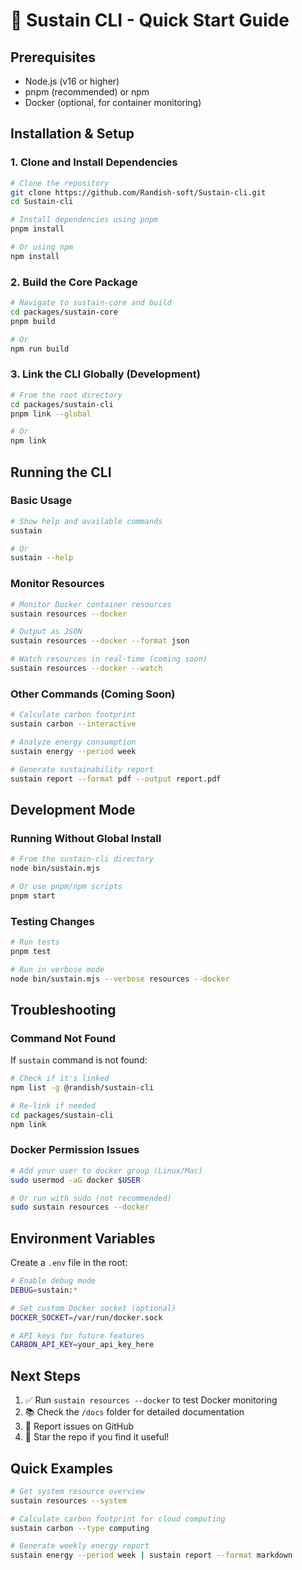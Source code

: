 # 🚀 Sustain CLI - Quick Start Guide

## Prerequisites

- Node.js (v16 or higher)
- pnpm (recommended) or npm
- Docker (optional, for container monitoring)

## Installation & Setup

### 1. Clone and Install Dependencies

```bash
# Clone the repository
git clone https://github.com/Randish-soft/Sustain-cli.git
cd Sustain-cli

# Install dependencies using pnpm
pnpm install

# Or using npm
npm install
```

### 2. Build the Core Package

```bash
# Navigate to sustain-core and build
cd packages/sustain-core
pnpm build

# Or
npm run build
```

### 3. Link the CLI Globally (Development)

```bash
# From the root directory
cd packages/sustain-cli
pnpm link --global

# Or
npm link
```

## Running the CLI

### Basic Usage

```bash
# Show help and available commands
sustain

# Or
sustain --help
```

### Monitor Resources

```bash
# Monitor Docker container resources
sustain resources --docker

# Output as JSON
sustain resources --docker --format json

# Watch resources in real-time (coming soon)
sustain resources --docker --watch
```

### Other Commands (Coming Soon)

```bash
# Calculate carbon footprint
sustain carbon --interactive

# Analyze energy consumption
sustain energy --period week

# Generate sustainability report
sustain report --format pdf --output report.pdf
```

## Development Mode

### Running Without Global Install

```bash
# From the sustain-cli directory
node bin/sustain.mjs

# Or use pnpm/npm scripts
pnpm start
```

### Testing Changes

```bash
# Run tests
pnpm test

# Run in verbose mode
node bin/sustain.mjs --verbose resources --docker
```

## Troubleshooting

### Command Not Found

If `sustain` command is not found:

```bash
# Check if it's linked
npm list -g @randish/sustain-cli

# Re-link if needed
cd packages/sustain-cli
npm link
```

### Docker Permission Issues

```bash
# Add your user to docker group (Linux/Mac)
sudo usermod -aG docker $USER

# Or run with sudo (not recommended)
sudo sustain resources --docker
```



## Environment Variables

Create a `.env` file in the root:

```bash
# Enable debug mode
DEBUG=sustain:*

# Set custom Docker socket (optional)
DOCKER_SOCKET=/var/run/docker.sock

# API keys for future features
CARBON_API_KEY=your_api_key_here
```

## Next Steps

1. ✅ Run `sustain resources --docker` to test Docker monitoring
2. 📚 Check the `/docs` folder for detailed documentation
3. 🐛 Report issues on GitHub
4. 🌟 Star the repo if you find it useful!

## Quick Examples

```bash
# Get system resource overview
sustain resources --system

# Calculate carbon footprint for cloud computing
sustain carbon --type computing

# Generate weekly energy report
sustain energy --period week | sustain report --format markdown
```
